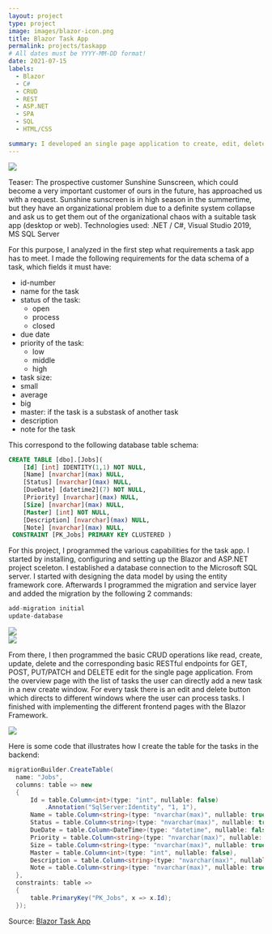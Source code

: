 ```yaml
---
layout: project
type: project
image: images/blazor-icon.png
title: Blazor Task App
permalink: projects/taskapp
# All dates must be YYYY-MM-DD format!
date: 2021-07-15
labels:
  - Blazor
  - C#
  - CRUD
  - REST
  - ASP.NET
  - SPA
  - SQL
  - HTML/CSS

summary: I developed an single page application to create, edit, delete and organize tasks.
---
```


<img class="ui image" src="{{ site.baseurl }}/images/taskapp-overview.png">

Teaser:
The prospective customer Sunshine Sunscreen, which could become a very important customer of ours in the future, has approached us with a request.
Sunshine sunscreen is in high season in the summertime, but they have an organizational problem due to a definite system collapse and ask us to get them out of the organizational chaos with a suitable task app (desktop or web).
Technologies used: .NET / C#, Visual Studio 2019, MS SQL Server

For this purpose, I analyzed in the first step what requirements a task app has to meet.
I made the following requirements for the data schema of a task, which fields it must have:
- id-number
- name for the task
- status of the task:
  - open 
  - process
  - closed
- due date
- priority of the task:
  - low 
  - middle 
  - high
 - task size:
  - small
  - average
  - big
 - master: if the task is a substask of another task
 - description
 - note for the task

This correspond to the following database table schema:
````sql
CREATE TABLE [dbo].[Jobs](
	[Id] [int] IDENTITY(1,1) NOT NULL,
	[Name] [nvarchar](max) NULL,
	[Status] [nvarchar](max) NULL,
	[DueDate] [datetime2](7) NOT NULL,
	[Priority] [nvarchar](max) NULL,
	[Size] [nvarchar](max) NULL,
	[Master] [int] NOT NULL,
	[Description] [nvarchar](max) NULL,
	[Note] [nvarchar](max) NULL,
 CONSTRAINT [PK_Jobs] PRIMARY KEY CLUSTERED )

````

For this project, I programmed the various capabilities for the task app. I started by installing, configuring and setting up the Blazor and ASP.NET project sceleton. I established a database connection to the Microsoft SQL server. I started with designing the data model by using the entity framework core. Afterwards I programmed the migration and service layer and added the migration by the following 2 commands:

````c#
add-migration initial
update-database
````

<img class="ui image" src="{{ site.baseurl }}/images/taskapp-add.png">
</br>
<img class="ui image" src="{{ site.baseurl }}/images/taskapp-edit.png">


From there, I then programmed the basic CRUD operations like read, create, update, delete and the corresponding basic RESTful endpoints for GET, POST, PUT/PATCH and DELETE edit for the single page application. From the overview page with the list of tasks the user can directly add a new task in a new create window. For every task there is an edit and delete button which directs to different windows where the user can process tasks. I finished with implementing the different frontend pages with the Blazor Framework.

<img class="ui image" src="{{ site.baseurl }}/images/taskapp-delete.png">

Here is some code that illustrates how I create the table for the tasks in the backend:

```c#
migrationBuilder.CreateTable(
  name: "Jobs",
  columns: table => new
  {
      Id = table.Column<int>(type: "int", nullable: false)
          .Annotation("SqlServer:Identity", "1, 1"),
      Name = table.Column<string>(type: "nvarchar(max)", nullable: true),
      Status = table.Column<string>(type: "nvarchar(max)", nullable: true),
      DueDate = table.Column<DateTime>(type: "datetime", nullable: false),
      Priority = table.Column<string>(type: "nvarchar(max)", nullable: true),
      Size = table.Column<string>(type: "nvarchar(max)", nullable: true),
      Master = table.Column<int>(type: "int", nullable: false),
      Description = table.Column<string>(type: "nvarchar(max)", nullable: true),
      Note = table.Column<string>(type: "nvarchar(max)", nullable: true)
  },
  constraints: table =>
  {
      table.PrimaryKey("PK_Jobs", x => x.Id);
  });
```

Source: <a href="https://github.com/knanw/BlazorTaskApp/"><i class="large github icon"></i>Blazor Task App</a> 

